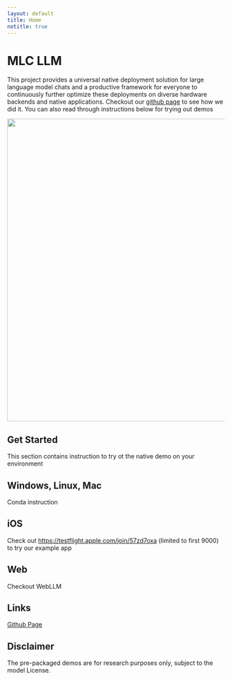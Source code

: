 ```yaml
---
layout: default
title: Home
notitle: true
---
```


# MLC LLM

This project provides a  universal native deployment solution for large language model chats and a productive framework for everyone to continuously further optimize these deployments on diverse hardware backends and native applications. Checkout our [github page](https://github.com/mlc-ai/mlc-llm) to see how we did it. You can also read through instructions below for trying out demos

<p align="center">
<img src="demo.gif" height="700">
</p>

## Get Started

This section contains instruction to try ot the native demo on your environment

## Windows, Linux, Mac

Conda instruction

## iOS

Check out https://testflight.apple.com/join/57zd7oxa (limited to first 9000) to try our example app

## Web

Checkout WebLLM

## Links
[Github Page](https://github.com/mlc-ai/mlc-llm)

## Disclaimer
The pre-packaged demos are for research purposes only, subject to the model License.
